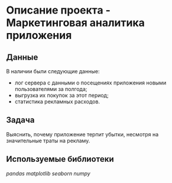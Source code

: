 # Описание проекта - Маркетинговая аналитика приложения

## Данные

В наличии были следующие данные:
- лог сервера с данными о посещениях приложения новыми пользователями за полгода;
- выгрузка их покупок за этот период;
- статистика рекламных расходов.

## Задача

Выяснить, почему приложение терпит убытки, несмотря на значительные траты на рекламу.

## Используемые библиотеки
*pandas*
*matplotlib*
*seaborn*
*numpy*